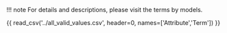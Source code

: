 !!! note
    For details and descriptions, please visit the terms by models.

{{ read_csv('../all_valid_values.csv', header=0, names=['Attribute','Term']) }}

